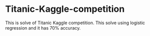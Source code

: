 # Titanic-Kaggle-competition
This is solve of Titanic Kaggle competition.
This solve using logistic regression and it has 70% accuracy.
